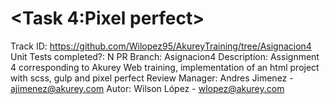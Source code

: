 # <Task 4:Pixel perfect>
Track ID: https://github.com/Wilopez95/AkureyTraining/tree/Asignacion4
Unit Tests completed?: N
PR Branch: Asignacion4
Description: Assignment 4 corresponding to Akurey Web training, implementation of an html project with scss, gulp and pixel perfect
Review Manager: Andres Jimenez - ajimenez@akurey.com
Autor: Wilson López - wlopez@akurey.com
